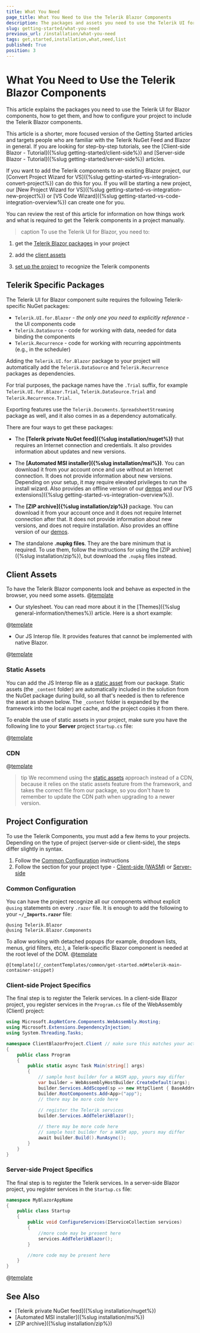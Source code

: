 ```yaml
---
title: What You Need
page_title: What You Need to Use the Telerik Blazor Components
description: The packages and assets you need to use the Telerik UI for Blazor components, how to get them, and how to configure your project to include the Telerik Blazor components.
slug: getting-started/what-you-need
previous_url: /installation/what-you-need
tags: get,started,installation,what,need,list
published: True
position: 3
---
```


# What You Need to Use the Telerik Blazor Components

This article explains the packages you need to use the Telerik UI for Blazor components, how to get them, and how to configure your project to include the Telerik Blazor components.

This article is a shorter, more focused version of the Getting Started articles and targets people who are familiar with the Telerik NuGet Feed and Blazor in general. If you are looking for step-by-step tutorials, see the [Client-side Blazor - Tutorial]({%slug getting-started/client-side%}) and [Server-side Blazor - Tutorial]({%slug getting-started/server-side%}) articles.

If you want to add the Telerik components to an existing Blazor project, our [Convert Project Wizard for VS]({%slug getting-started-vs-integration-convert-project%}) can do this for you. If you will be starting a new project, our [New Project Wizard for VS]({%slug getting-started-vs-integration-new-project%}) or [VS Code Wizard]({%slug getting-started-vs-code-integration-overview%}) can create one for you.

You can review the rest of this article for information on how things work and what is required to get the Telerik components in a project manually.


>caption To use the Telerik UI for Blazor, you need to:

1. get the [Telerik Blazor packages](#telerik-specific-packages) in your project

1. add the [client assets](#client-assets)

1. [set up the project](#project-configuration) to recognize the Telerik components


## Telerik Specific Packages

The Telerik UI for Blazor component suite requires the following Telerik-specific NuGet packages:

* `Telerik.UI.for.Blazor` - *the only one you need to explicitly reference* - the UI components code
* `Telerik.DataSource` - code for working with data, needed for data binding the components
* `Telerik.Recurrence` - code for working with recurring appointments (e.g., in the scheduler)


Adding the `Telerik.UI.for.Blazor` package to your project will automatically add the `Telerik.DataSource` and `Telerik.Recurrence` packages as dependencies.

For trial purposes, the package names have the `.Trial` suffix, for example `Telerik.UI.for.Blazor.Trial`, `Telerik.DataSource.Trial` and `Telerik.Recurrence.Trial`.

Exporting features use the `Telerik.Documents.SpreadsheetStreaming` package as well, and it also comes in as a dependency automatically.

There are four ways to get these packages:

* The **[Telerik private NuGet feed]({%slug installation/nuget%})** that requires an Internet connection and credentials. It also provides information about updates and new versions.

* The **[Automated MSI installer]({%slug installation/msi%})**. You can download it from your account once and use without an Internet connection. It does not provide information about new versions. Depending on your setup, it may require elevated privileges to run the install wizard. Also provides an offline version of our [demos](https://demos.telerik.com/blazor-ui/) and our [VS extensions]({%slug getting-started-vs-integration-overview%}).

* The **[ZIP archive]({%slug installation/zip%})** package. You can download it from your account once and it does not require Internet connection after that. It does not provide information about new versions, and does not require installation. Also provides an offline version of our [demos](https://demos.telerik.com/blazor-ui/).

* The standalone **.nupkg files**. They are the bare minimum that is required. To use them, follow the instructions for using the [ZIP archive]({%slug installation/zip%}), but download the `.nupkg` files instead.


## Client Assets

To have the Telerik Blazor components look and behave as expected in the browser, you need some assets. 
@[template](/_contentTemplates/common/js-interop-file.md#app-paths)


* Our stylesheet. You can read more about it in the [Themes]({%slug general-information/themes%}) article. Here is a short example:

@[template](/_contentTemplates/common/js-interop-file.md#theme-static-asset-snippet)


* Our JS Interop file. It provides features that cannot be implemented with native Blazor.

@[template](/_contentTemplates/common/js-interop-file.md#js-interop-file-snippet)


### Static Assets

You can add the JS Interop file as a [static asset](https://docs.microsoft.com/en-us/aspnet/core/razor-pages/ui-class?view=aspnetcore-3.1&tabs=visual-studio#consume-content-from-a-referenced-rcl) from our package. Static assets (the `_content` folder) are automatically included in the solution from the NuGet package during build, so all that's needed is then to reference the asset as shown below. The `_content` folder is expanded by the framework into the local nuget cache, and the project copies it from there.

To enable the use of static assets in your project, make sure you have the following line to your **Server** project `Startup.cs` file:


@[template](/_contentTemplates/common/js-interop-file.md#enable-static-assets-snippet)


### CDN

@[template](/_contentTemplates/common/general-info.md#cdn)


>tip We recommend using the [static assets](#static-assets) approach instead of a CDN, because it relies on the static assets feature from the framework, and takes the correct file from our package, so you don't have to remember to update the CDN path when upgrading to a newer version.
   
   

## Project Configuration

To use the Telerik Components, you must add a few items to your projects. Depending on the type of project (server-side or client-side), the steps differ slightly in syntax.

1. Follow the [Common Configuration](#common-configuration) instructions
2. Follow the section for your project type - [Client-side (WASM)](#client-side-project-specifics) or [Server-side](#server-side-project-specifics)


### Common Configuration

You can have the project recognize all our components without explicit `@using` statements on every `.razor` file. It is enough to add the following to your **`~/_Imports.razor`** file:

````CSHTML
@using Telerik.Blazor
@using Telerik.Blazor.Components
````

To allow working with detached popups (for example, dropdown lists, menus, grid filters, etc.), a Telerik-specific Blazor component is needed at the root level of the DOM.
@[template](/_contentTemplates/common/get-started.md#telerik-main-container-text)

````CSHTML
@[template](/_contentTemplates/common/get-started.md#telerik-main-container-snippet)
````

### Client-side Project Specifics

The final step is to register the Telerik services. In a client-side Blazor project, you register services in the `Program.cs` file of the WebAssembly (Client) project:

````CS
using Microsoft.AspNetCore.Components.WebAssembly.Hosting;
using Microsoft.Extensions.DependencyInjection;
using System.Threading.Tasks;

namespace ClientBlazorProject.Client // make sure this matches your actual WASM project namespace
{
    public class Program
    {
        public static async Task Main(string[] args)
        {
            // sample host builder for a WASM app, yours may differ
            var builder = WebAssemblyHostBuilder.CreateDefault(args);
            builder.Services.AddScoped(sp => new HttpClient { BaseAddress = new Uri(builder.HostEnvironment.BaseAddress) });
            builder.RootComponents.Add<App>("app");
            // there may be more code here
            
            // register the Telerik services
            builder.Services.AddTelerikBlazor();

            // there may be more code here
            // sample host builder for a WASM app, yours may differ
            await builder.Build().RunAsync();
        }
    }
}
````


### Server-side Project Specifics

The final step is to register the Telerik services. In a server-side Blazor project, you register services in the `Startup.cs` file:

````CS
namespace MyBlazorAppName
{
    public class Startup
    {
        public void ConfigureServices(IServiceCollection services)
        {
            //more code may be present here
            services.AddTelerikBlazor();
        }

        //more code may be present here
    }
}
````


@[template](/_contentTemplates/common/get-started.md#next-steps-after-getting-started)


## See Also

* [Telerik private NuGet feed]({%slug installation/nuget%})
* [Automated MSI installer]({%slug installation/msi%})
* [ZIP archive]({%slug installation/zip%})

